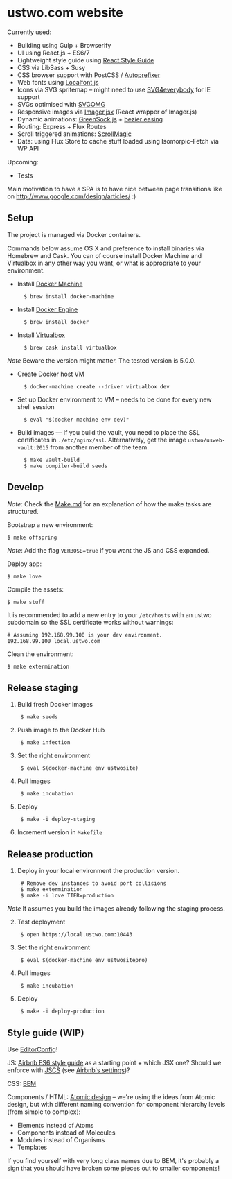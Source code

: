 # ustwo.com website

Currently used:

* Building using Gulp + Browserify
* UI using React.js + ES6/7
* Lightweight style guide using [React Style Guide](https://github.com/alexlande/react-style-guide)
* CSS via LibSass + Susy
* CSS browser support with PostCSS / [Autoprefixer](https://github.com/postcss/autoprefixer)
* Web fonts using [Localfont.js](https://github.com/jaicab/localFont)
* Icons via SVG spritemap – might need to use [SVG4everybody](https://github.com/jonathantneal/svg4everybody) for IE support
* SVGs optimised with [SVGOMG](https://jakearchibald.github.io/svgomg/)
* Responsive images via [Imager.jsx](https://github.com/oncletom/Imager.jsx) (React wrapper of Imager.js)
* Dynamic animations: [GreenSock.js](http://greensock.com/get-started-js) + [bezier easing](https://github.com/gre/bezier-easing)
* Routing: Express + Flux Routes
* Scroll triggered animations: [ScrollMagic](http://janpaepke.github.io/ScrollMagic/)
* Data: using Flux Store to cache stuff loaded using Isomorpic-Fetch via WP API

Upcoming:

 * Tests

Main motivation to have a SPA is to have nice between page transitions like on http://www.google.com/design/articles/ :)

## Setup

The project is managed via Docker containers.

Commands below assume OS X and preference to install binaries via Homebrew and
Cask. You can of course install Docker Machine and Virtualbox in any other way
you want, or what is appropriate to your environment.

* Install [Docker Machine](https://docs.docker.com/machine/#installation)

        $ brew install docker-machine

* Install [Docker Engine](https://docs.docker.com/installation/binaries/)

        $ brew install docker

* Install [Virtualbox](https://www.virtualbox.org/wiki/Downloads)

        $ brew cask install virtualbox

*Note* Beware the version might matter.  The tested version is 5.0.0.

* Create Docker host VM

        $ docker-machine create --driver virtualbox dev

* Set up Docker environment to VM – needs to be done for every new shell session

        $ eval "$(docker-machine env dev)"

* Build images — If you build the vault, you need to place the SSL certificates
in `./etc/nginx/ssl`.  Alternatively, get the image `ustwo/usweb-vault:2015`
from another member of the team.

        $ make vault-build
        $ make compiler-build seeds


## Develop

*Note*: Check the [Make.md](./Make.md) for an explanation of how the make
tasks are structured.

Bootstrap a new environment:

    $ make offspring

*Note*: Add the flag `VERBOSE=true` if you want the JS and CSS expanded.

Deploy app:

    $ make love

Compile the assets:

    $ make stuff

It is recommended to add a new entry to your `/etc/hosts` with an ustwo
subdomain so the SSL certificate works without warnings:

    # Assuming 192.168.99.100 is your dev environment.
    192.168.99.100 local.ustwo.com

Clean the environment:

    $ make extermination


## Release staging

1. Build fresh Docker images

        $ make seeds

2. Push image to the Docker Hub

        $ make infection

3. Set the right environment

        $ eval $(docker-machine env ustwosite)

4. Pull images

        $ make incubation

5. Deploy

        $ make -i deploy-staging

6. Increment version in `Makefile`


## Release production

1. Deploy in your local environment the production version.

        # Remove dev instances to avoid port collisions
        $ make extermination
        $ make -i love TIER=production

*Note* It assumes you build the images already following the staging process.

2. Test deployment

        $ open https://local.ustwo.com:10443

3. Set the right environment

        $ eval $(docker-machine env ustwositepro)

4. Pull images

        $ make incubation

5. Deploy

        $ make -i deploy-production


## Style guide (WIP)

Use [EditorConfig](http://editorconfig.org/)!

JS: [Airbnb ES6 style guide](https://github.com/airbnb/javascript) as a starting point + which JSX one?
Should we enforce with [JSCS](http://jscs.info/) (see [Airbnb's settings](https://github.com/jscs-dev/node-jscs/blob/master/presets/airbnb.json))?

CSS: [BEM](http://getbem.com/introduction/)

Components / HTML: [Atomic design](http://bradfrost.com/blog/post/atomic-web-design/) – we're using the ideas from Atomic design, but with different naming convention for component hierarchy levels (from simple to complex):

* Elements instead of Atoms
* Components instead of Molecules
* Modules instead of Organisms
* Templates

If you find yourself with very long class names due to BEM, it's probably a sign that you should have broken some pieces out to smaller components!
